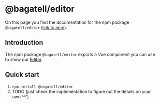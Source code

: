 # @bagatell/editor
On this page you find the documentation for the npm package `@bagatell/editor` ([link to npm](https://www.npmjs.com/package/@bagatell/editor)).



## Introduction
The npm package `@bagatell/editor` exports a Vue component you can use to show our [Editor](/editor/).




## Quick start
1. `npm install @bagatell/editor`
2. TODO (just check the implementation to figure out the details on your own ^^')